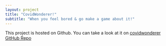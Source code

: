 ```yaml
---
layout: project
title: "CovidWonderer!"
subtitle: "When you feel bored & go make a game about it!"
---
```


This project is hosted on Github. You can take a look at it on [covidwonderer GitHub Repo](https://github.com/Jalanjii/covidwonderer)

